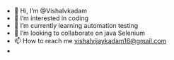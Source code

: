 - 👋 Hi, I’m @Vishalvkadam
- 👀 I’m interested in coding
- 🌱 I’m currently learning automation testing
- 💞️ I’m looking to collaborate on java Selenium
- 📫 How to reach me vishalvijaykadam16@gmail.com
- 

<!---
Vishalvkadam/Vishalvkadam is a ✨ special ✨ repository because its `README.md` (this file) appears on your GitHub profile.
You can click the Preview link to take a look at your changes.
--->
